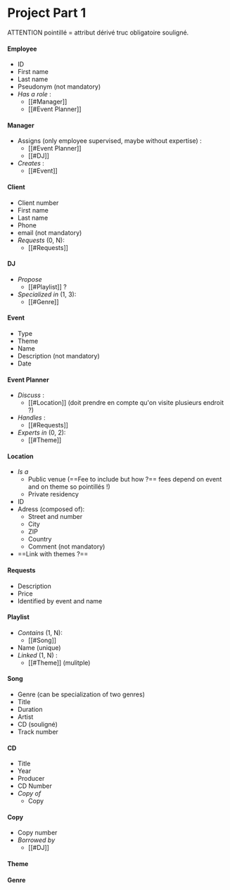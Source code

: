 # Project Part 1

ATTENTION pointillé = attribut dérivé
truc obligatoire souligné.

#### Employee
- ID
- First name
- Last name
- Pseudonym (not mandatory)
- *Has a role* :
	- [[#Manager]]
	- [[#Event Planner]]

#### Manager
- Assigns (only employee supervised, maybe without expertise) :
	- [[#Event Planner]]
	- [[#DJ]]
- *Creates* :
	- [[#Event]]

#### Client
- Client number
- First name
- Last name
- Phone
- email (not mandatory)
- *Requests* (0, N):
	- [[#Requests]]

#### DJ
- *Propose*
	- [[#Playlist]] ?
- *Specialized in* (1, 3):
	- [[#Genre]]

#### Event
- Type 
- Theme
- Name
- Description (not mandatory)
- Date 

#### Event Planner
- *Discuss* :
	- [[#Location]] (doit prendre en compte qu'on visite plusieurs endroit ?)
- *Handles* :
	- [[#Requests]]
- *Experts in* (0, 2):
	- [[#Theme]]

#### Location
- *Is a* 
	- Public venue (==Fee to include but how ?== fees depend on event and on theme so pointillés !)
	- Private residency
- ID
- Adress (composed of):
	- Street and number
	- City
	- ZIP
	- Country
	- Comment (not mandatory)
- ==Link with themes ?==

#### Requests
- Description
- Price
- Identified by event and name 

#### Playlist
- *Contains* (1, N):
	- [[#Song]]
- Name (unique)
- *Linked* (1, N) : 
	- [[#Theme]] (mulitple)

#### Song
- Genre (can be specialization of two genres)
- Title
- Duration
- Artist
- CD (souligné)
- Track number

#### CD
- Title
- Year
- Producer
- CD Number
- *Copy of*
	- Copy

#### Copy
- Copy number
- *Borrowed by*
	- [[#DJ]]

#### Theme

#### Genre
